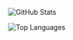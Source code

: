 ![GitHub Stats](https://versel-fork.vercel.app/api?username=akoc95&count_private=true&layout=compact&theme=chartreuse-dark)

![Top Languages](https://versel-fork.vercel.app/api/top-langs/?username=akoc95&count_private=true&layout=compact&theme=chartreuse-dark)
